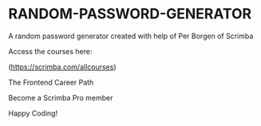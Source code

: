 # RANDOM-PASSWORD-GENERATOR

A random password generator created with help of Per Borgen of Scrimba

Access the courses here:

(https://scrimba.com/allcourses)

The Frontend Career Path

Become a Scrimba Pro member

Happy Coding!
